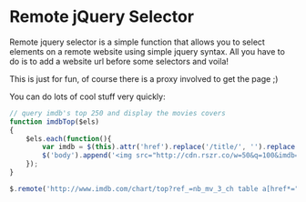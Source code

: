 Remote jQuery Selector
======================

Remote jquery selector is a simple function that allows you to select elements on a remote website using simple jquery syntax.
All you have to do is to add a website url before some selectors and voila!

This is just for fun, of course there is a proxy involved to get the page ;)


You can do lots of cool stuff very quickly:


```javascript
// query imdb's top 250 and display the movies covers
function imdbTop($els)
{
    $els.each(function(){
        var imdb = $(this).attr('href').replace('/title/', '').replace('/', '');
        $('body').append('<img src="http://cdn.rszr.co/w=50&q=100&imdb=' + imdb + '" style="float:left">');
    });
}

$.remote('http://www.imdb.com/chart/top?ref_=nb_mv_3_ch table a[href*="title/tt"]', imdbTop);
```
